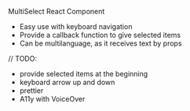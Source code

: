 MultiSelect React Component

- Easy use with keyboard navigation
- Provide a callback function to give selected items
- Can be multilanguage, as it receives text by props

// TODO:

- provide selected items at the beginning
- keyboard arrow up and down
- prettier
- A11y with VoiceOver

